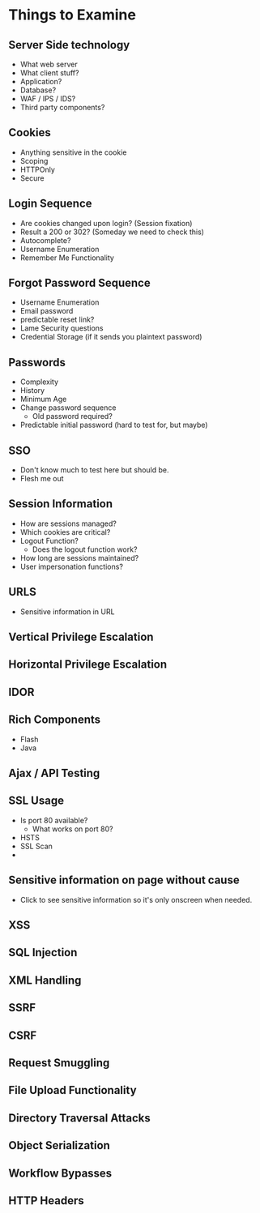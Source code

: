 <!-- TITLE: Webappchecklist -->
<!-- SUBTITLE: A quick summary of Webappchecklist -->

# Things to Examine

## Server Side technology
* What web server
* What client stuff?
* Application?
* Database?
* WAF / IPS / IDS?
* Third party components?

## Cookies
* Anything sensitive in the cookie
* Scoping
* HTTPOnly
* Secure

## Login Sequence
* Are cookies changed upon login?  (Session fixation)
* Result a 200 or 302?  (Someday we need to check this)
* Autocomplete?
* Username Enumeration
* Remember Me Functionality

## Forgot Password Sequence
* Username Enumeration
* Email password
* predictable reset link?
* Lame Security questions
* Credential Storage (if it sends you plaintext password)

## Passwords
* Complexity
* History
* Minimum Age
* Change password sequence
	* Old password required?
* Predictable initial password (hard to test for, but maybe)

## SSO
* Don't know much to test here but should be.
* Flesh me out

## Session Information
* How are sessions managed?
* Which cookies are critical?
* Logout Function?
	* Does the logout function work?
* How long are sessions maintained?
* User impersonation functions?

## URLS
* Sensitive information in URL

## Vertical Privilege Escalation

## Horizontal Privilege Escalation

## IDOR

## Rich Components
* Flash
* Java

## Ajax / API Testing

## SSL Usage
* Is port 80 available?
	* What works on port 80?
* HSTS
* SSL Scan
* 

## Sensitive information on page without cause
* Click to see sensitive information so it's only onscreen when needed.

## XSS

## SQL Injection

## XML Handling

## SSRF

## CSRF

## Request Smuggling

## File Upload Functionality

## Directory Traversal Attacks

## Object Serialization

## Workflow Bypasses

## HTTP Headers

